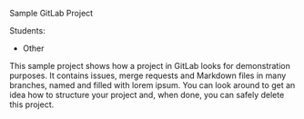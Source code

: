 Sample GitLab Project

Students:
- Other

This sample project shows how a project in GitLab looks for demonstration purposes. It contains issues, merge requests and Markdown files in many branches,
named and filled with lorem ipsum.
You can look around to get an idea how to structure your project and, when done, you can safely delete this project.

